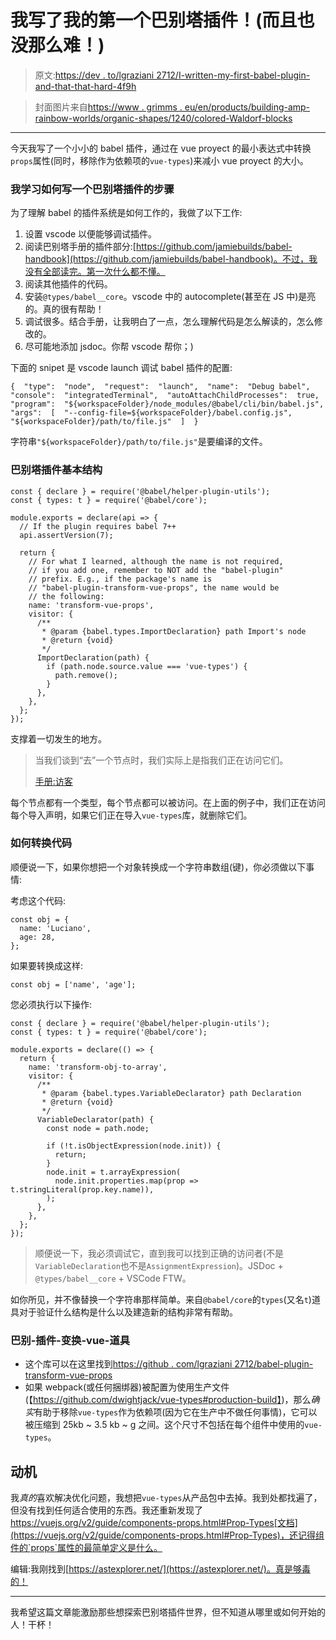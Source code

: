 # 我写了我的第一个巴别塔插件！(而且也没那么难！)

> 原文:[https://dev . to/lgraziani 2712/I-written-my-first-babel-plugin-and-that-that-hard-4f9h](https://dev.to/lgraziani2712/i-wrote-my-first-babel-plugin-and-it-wasnt-that-hard-4f9h)

> 封面图片来自[https://www . grimms . eu/en/products/building-amp-rainbow-worlds/organic-shapes/1240/colored-Waldorf-blocks](https://www.grimms.eu/en/products/building-amp-rainbow-worlds/organic-shapes/1240/colored-waldorf-blocks)

* * *

今天我写了一个小小的 babel 插件，通过在 vue proyect 的最小表达式中转换`props`属性(同时，移除作为依赖项的`vue-types`)来减小 vue proyect 的大小。

### 我学习如何写一个巴别塔插件的步骤

为了理解 babel 的插件系统是如何工作的，我做了以下工作:

1.  设置 vscode 以便能够调试插件。
2.  阅读巴别塔手册的插件部分:[https://github.com/jamiebuilds/babel-handbook](https://github.com/jamiebuilds/babel-handbook)。不过，我没有全部读完。第一次什么都不懂。
3.  阅读其他插件的代码。
4.  安装`@types/babel__core`。vscode 中的 autocomplete(甚至在 JS 中)是亮的。真的很有帮助！
5.  调试很多。结合手册，让我明白了一点，怎么理解代码是怎么解读的，怎么修改的。
6.  尽可能地添加 jsdoc。你帮 vscode 帮你；)

下面的 snipet 是 vscode launch 调试 babel 插件的配置:

```
{  "type":  "node",  "request":  "launch",  "name":  "Debug babel",  "console":  "integratedTerminal",  "autoAttachChildProcesses":  true,  "program":  "${workspaceFolder}/node_modules/@babel/cli/bin/babel.js",  "args":  [  "--config-file=${workspaceFolder}/babel.config.js",  "${workspaceFolder}/path/to/file.js"  ]  } 
```

字符串`"${workspaceFolder}/path/to/file.js"`是要编译的文件。

### [](#babel-plugin-basic-structure)巴别塔插件基本结构

```
const { declare } = require('@babel/helper-plugin-utils');
const { types: t } = require('@babel/core');

module.exports = declare(api => {
  // If the plugin requires babel 7++
  api.assertVersion(7);

  return {
    // For what I learned, although the name is not required,
    // if you add one, remember to NOT add the "babel-plugin"
    // prefix. E.g., if the package's name is
    // "babel-plugin-transform-vue-props", the name would be
    // the following:
    name: 'transform-vue-props',
    visitor: {
      /**
       * @param {babel.types.ImportDeclaration} path Import's node
       * @return {void}
       */
      ImportDeclaration(path) {
        if (path.node.source.value === 'vue-types') {
          path.remove();
        }
      },
    },
  };
}); 
```

支撑着一切发生的地方。

> 当我们谈到“去”一个节点时，我们实际上是指我们正在访问它们。
> 
> [手册:访客](https://github.com/jamiebuilds/babel-handbook/blob/master/translations/en/plugin-handbook.md#toc-visitors)

每个节点都有一个类型，每个节点都可以被访问。在上面的例子中，我们正在访问每个导入声明，如果它们正在导入`vue-types`库，就删除它们。

### [](#how-to-transform-code)如何转换代码

顺便说一下，如果你想把一个对象转换成一个字符串数组(键)，你必须做以下事情:

考虑这个代码:

```
const obj = {
  name: 'Luciano',
  age: 28,
}; 
```

如果要转换成这样:

```
const obj = ['name', 'age']; 
```

您必须执行以下操作:

```
const { declare } = require('@babel/helper-plugin-utils');
const { types: t } = require('@babel/core');

module.exports = declare(() => {
  return {
    name: 'transform-obj-to-array',
    visitor: {
      /**
       * @param {babel.types.VariableDeclarator} path Declaration
       * @return {void}
       */
      VariableDeclarator(path) {
        const node = path.node;

        if (!t.isObjectExpression(node.init)) {
          return;
        }
        node.init = t.arrayExpression(
          node.init.properties.map(prop => t.stringLiteral(prop.key.name)),
        );
      },
    },
  };
}); 
```

> 顺便说一下，我必须调试它，直到我可以找到正确的访问者(不是`VariableDeclaration`也不是`AssignmentExpression`)。JSDoc + `@types/babel__core` + VSCode FTW。

如你所见，并不像替换一个字符串那样简单。来自`@babel/core`的`types`(又名`t`)道具对于验证什么结构是什么以及建造新的结构非常有帮助。

### [](#babelplugintransformvueprops)巴别-插件-变换-vue-道具

*   这个库可以在这里找到[https://github . com/lgraziani 2712/babel-plugin-transform-vue-props](https://github.com/lgraziani2712/babel-plugin-transform-vue-props)
*   如果 webpack(或任何捆绑器)被配置为使用生产文件(【https://github.com/dwightjack/vue-types#production-build】)，那么*确实*有助于移除`vue-types`作为依赖项(因为它在生产中不做任何事情)，它可以被压缩到 25kb ~ 3.5 kb ~ g 之间。这个尺寸不包括在每个组件中使用的`vue-types`。

## [](#motivation)动机

我*真的*喜欢解决优化问题，我想把`vue-types`从产品包中去掉。我到处都找遍了，但没有找到任何适合使用的东西。我还重新发现了 https://vuejs.org/v2/guide/components-props.html#Prop-Types[文档](https://vuejs.org/v2/guide/components-props.html#Prop-Types)，还记得组件的`props`属性的最简单定义是什么。

编辑:我刚找到[https://astexplorer.net/](https://astexplorer.net/)。真是够毒的！

* * *

我希望这篇文章能激励那些想探索巴别塔插件世界，但不知道从哪里或如何开始的人！干杯！